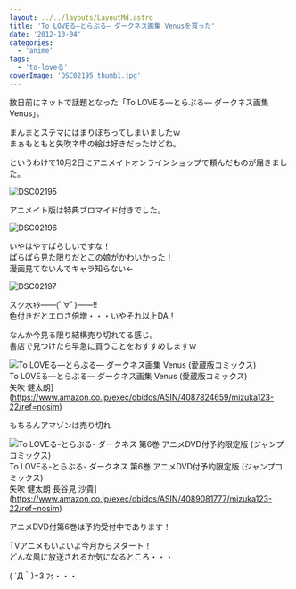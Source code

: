 ```yaml
---
layout: ../../layouts/LayoutMd.astro
title: 'To LOVEる―とらぶる― ダークネス画集 Venusを買った'
date: '2012-10-04'
categories:
  - 'anime'
tags:
  - 'to-loveる'
coverImage: 'DSC02195_thumb1.jpg'
---
```


数日前にネットで話題となった「To LOVEる―とらぶる― ダークネス画集 Venus」。

まんまとステマにはまりぽちってしまいましたｗ  
まぁもともと矢吹ネ申の絵は好きだったけどね。

というわけで10月2日にアニメイトオンラインショップで頼んだものが届きました。

![DSC02195](/archive/images/DSC02195_thumb.jpg 'DSC02195')

アニメイト版は特典ブロマイド付きでした。

![DSC02196](/archive/images/DSC02196_thumb.jpg 'DSC02196')

いやはやすばらしいですな！  
ぱらぱら見た限りだとこの娘がかわいかった！  
漫画見てないんでキャラ知らない←

![DSC02197](/archive/images/DSC02197_thumb.jpg 'DSC02197')

スク水ｷﾀ――(ﾟ∀ﾟ)――!!  
色付きだとエロさ倍増・・・いやそれ以上DA！

なんか今見る限り結構売り切れてる感じ。  
書店で見つけたら早急に買うことをおすすめしますｗ

![To LOVEる―とらぶる― ダークネス画集 Venus (愛蔵版コミックス)](/archive/images/51SJBS4GkLL._SL75_.jpg)  
To LOVEる―とらぶる― ダークネス画集 Venus (愛蔵版コミックス)  
矢吹 健太朗](https://www.amazon.co.jp/exec/obidos/ASIN/4087824659/mizuka123-22/ref=nosim)

もちろんアマゾンは売り切れ

![To LOVEる-とらぶる- ダークネス 第6巻 アニメDVD付予約限定版 (ジャンプコミックス)](/archive/images/51v5sdKbZzL._SL75_.jpg)  
To LOVEる-とらぶる- ダークネス 第6巻 アニメDVD付予約限定版 (ジャンプコミックス)  
矢吹 健太朗 長谷見 沙貴](https://www.amazon.co.jp/exec/obidos/ASIN/4089081777/mizuka123-22/ref=nosim)

アニメDVD付第6巻は予約受付中であります！

TVアニメもいよいよ今月からスタート！  
どんな風に放送されるか気になるところ・・・

( ´Д｀)=3 ﾌｩ・・・
